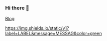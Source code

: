 ### Hi there 👋

[Blog](https://kangmo.tistory.com/)

https://img.shields.io/static/v1?label=LABEL&message=MESSAG&color=green
